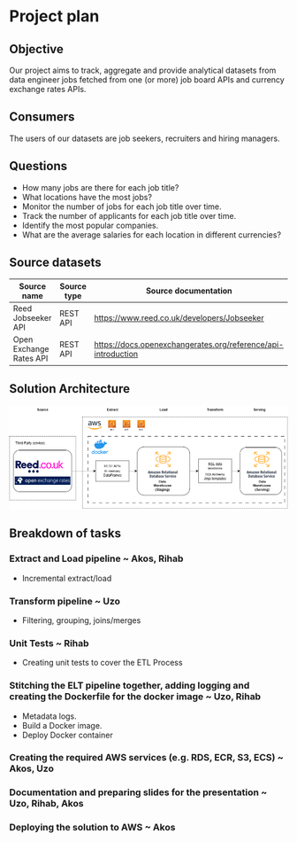 # Project plan 

## Objective 
Our project aims to track, aggregate and provide analytical datasets from data engineer jobs fetched from one (or more) job board APIs and currency exchange rates APIs.

## Consumers 
The users of our datasets are job seekers, recruiters and hiring managers.

## Questions 
 - How many jobs are there for each job title?
 - What locations have the most jobs?
 - Monitor the number of jobs for each job title over time.
 - Track the number of applicants for each job title over time.
 - Identify the most popular companies.
 - What are the average salaries for each location in different currencies?

## Source datasets 

| Source name | Source type | Source documentation |
| - | - | - |
| Reed Jobseeker API| REST API | https://www.reed.co.uk/developers/Jobseeker | 
| Open Exchange Rates API | REST API | https://docs.openexchangerates.org/reference/api-introduction | 




## Solution Architecture

![images/architecture.png](images/architecture.png)

## Breakdown of tasks 

### Extract and Load pipeline ~ Akos, Rihab
- Incremental extract/load
### Transform pipeline ~ Uzo
- Filtering, grouping, joins/merges
### Unit Tests ~ Rihab 
- Creating unit tests to cover the ETL Process

### Stitching the ELT pipeline together, adding logging and creating the Dockerfile for the docker image ~ Uzo, Rihab
-  Metadata logs.
-  Build a Docker image.
-  Deploy Docker container
### Creating the required AWS services (e.g. RDS, ECR, S3, ECS) ~ Akos, Uzo

### Documentation and preparing slides for the presentation ~ Uzo, Rihab, Akos

### Deploying the solution to AWS ~ Akos
